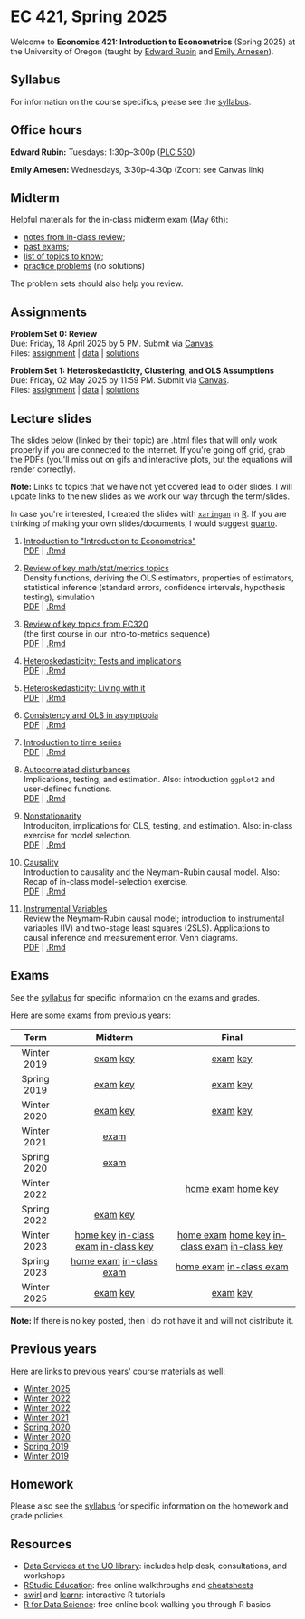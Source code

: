 # EC 421, Spring 2025

Welcome to **Economics 421: Introduction to Econometrics** (Spring 2025) at the University of Oregon (taught by [Edward Rubin](https://edrub.in) and [Emily Arnesen](https://emilyarnesen.com/)).

## Syllabus

For information on the course specifics, please see the [syllabus](https://raw.githack.com/edrubin/EC421S25/master/syllabus/syllabus.pdf).

## Office hours

__Edward Rubin:__ Tuesdays: 1:30p–3:00p ([PLC 530](https://map.uoregon.edu/b83e556a1))

__Emily Arnesen:__ Wednesdays, 3:30p–4:30p (Zoom: see Canvas link)

## Midterm

Helpful materials for the in-class midterm exam (May 6th):

- [notes from in-class review](https://github.com/edrubin/EC421S25/blob/master/midterm/prep/inclass-review.pdf);
- [past exams](https://github.com/edrubin/EC421S25?tab=readme-ov-file#exams);
- [list of topics to know](https://raw.githack.com/edrubin/EC421S25/master/midterm/prep/topics/midterm-topics.html);
- [practice problems](https://raw.githack.com/edrubin/EC421S25/master/midterm/prep/review/midterm-review.html) (no solutions)

The problem sets should also help you review.

## Assignments

**Problem Set 0: Review**
<br>Due: Friday, 18 April 2025 by 5 PM. Submit via [Canvas](https://canvas.uoregon.edu/courses/254921/assignments/1793531).
<br>Files: [assignment](https://raw.githack.com/edrubin/EC421S25/master/problem-sets/000/000-questions.html) | [data](https://github.com/edrubin/EC421S25/tree/master/problem-sets/000/data-acs.csv) | [solutions](https://raw.githack.com/edrubin/EC421S25/master/problem-sets/000/000-solutions.html)


**Problem Set 1: Heteroskedasticity, Clustering, and OLS Assumptions**
<br>Due: Friday, 02 May 2025 by 11:59 PM. Submit via [Canvas](https://canvas.uoregon.edu/courses/261057/assignments/1857218).
<br>Files: [assignment](https://raw.githack.com/edrubin/EC421S25/master/problem-sets/001/001-questions.html) | [data](https://github.com/edrubin/EC421S25/tree/master/problem-sets/001/vote-data.csv) | [solutions](https://raw.githack.com/edrubin/EC421S25/master/problem-sets/001/001-solutions.html) 

## Lecture slides

The slides below (linked by their topic) are .html files that will only work properly if you are connected to the internet. If you're going off grid, grab the PDFs (you'll miss out on gifs and interactive plots, but the equations will render correctly).

**Note:** Links to topics that we have not yet covered lead to older slides. I will update links to the new slides as we work our way through the term/slides.

In case you're interested, I created the slides with [`xaringan`](https://github.com/yihui/xaringan/wiki) in [R](cran.r-project.org). If you are thinking of making your own slides/documents, I would suggest [quarto](https://quarto.org/).

1. [Introduction to "Introduction to Econometrics"](https://raw.githack.com/edrubin/EC421S25/master/notes/01-intro/slides.html) <br> [PDF](https://raw.githack.com/edrubin/EC421S25/master/notes/01-intro/slides.pdf) | [.Rmd](https://github.com/edrubin/EC421S25/blob/master/notes/01-intro/slides.rmd)

2. [Review of key math/stat/metrics topics](https://raw.githack.com/edrubin/EC421S25/master/notes/02-review/slides.html)<br>Density functions, deriving the OLS estimators, properties of estimators, statistical inference (standard errors, confidence intervals, hypothesis testing), simulation <br> [PDF](https://raw.githack.com/edrubin/EC421S25/master/notes/02-review/slides.pdf) | [.Rmd](https://github.com/edrubin/EC421S25/blob/master/notes/02-review/slides.rmd)

3. [Review of key topics from EC320](https://raw.githack.com/edrubin/EC421S25/master/notes/03-review/slides.html)<br>(the first course in our intro-to-metrics sequence) <br> [PDF](https://raw.githack.com/edrubin/EC421W25/master/notes/03-review/slides.pdf) | [.Rmd](https://github.com/edrubin/EC421W25/blob/master/notes/03-review/slides.rmd)

4. [Heteroskedasticity: Tests and implications](https://raw.githack.com/edrubin/EC421S25/master/notes/04-heteroskedasticity/slides.html) <br> [PDF](https://raw.githack.com/edrubin/EC421W25/master/notes/04-heteroskedasticity/slides.pdf) | [.Rmd](https://github.com/edrubin/EC421W25/blob/master/notes/04-heteroskedasticity/slides.rmd)

5. [Heteroskedasticity: Living with it](https://raw.githack.com/edrubin/EC421S25/master/notes/05-heteroskedasticity/slides.html) <br> [PDF](https://raw.githack.com/edrubin/EC421W25/master/notes/05-heteroskedasticity/slides.pdf) | [.Rmd](https://github.com/edrubin/EC421W25/blob/master/notes/05-heteroskedasticity/slides.rmd)

6. [Consistency and OLS in asymptopia](https://raw.githack.com/edrubin/EC421W25/master/notes/06-consistency/slides.html) <br> [PDF](https://raw.githack.com/edrubin/EC421W25/master/notes/06-consistency/slides.pdf) | [.Rmd](https://github.com/edrubin/EC421W25/blob/master/notes/06-consistency/slides.rmd)

7. [Introduction to time series](https://raw.githack.com/edrubin/EC421W25/master/notes/07-time-series/slides.html) <br> [PDF](https://raw.githack.com/edrubin/EC421W25/master/notes/07-time-series/slides.pdf) | [.Rmd](https://github.com/edrubin/EC421W25/blob/master/notes/07-time-series/slides.rmd)

8. [Autocorrelated disturbances](https://raw.githack.com/edrubin/EC421W25/master/notes/08-autocorrelation/slides.html)<br>Implications, testing, and estimation. Also: introduction `ggplot2` and user-defined functions. <br> [PDF](https://raw.githack.com/edrubin/EC421W25/master/notes/08-autocorrelation/slides.pdf) | [.Rmd](https://github.com/edrubin/EC421W25/blob/master/notes/08-autocorrelation/slides.Rmd)

9. [Nonstationarity](https://raw.githack.com/edrubin/EC421W25/master/notes/09-nonstationarity/slides.html)<br>Introduciton, implications for OLS, testing, and estimation. Also: in-class exercise for model selection. <br> [PDF](https://raw.githack.com/edrubin/EC421W25/master/notes/09-nonstationarity/slides.pdf) | [.Rmd](https://github.com/edrubin/EC421W25/blob/master/notes/09-nonstationarity/slides.Rmd)

10. [Causality](https://raw.githack.com/edrubin/EC421W25/master/notes/10-causality/slides.html)<br>Introduction to causality and the Neymam-Rubin causal model. Also: Recap of in-class model-selection exercise. <br> [PDF](https://raw.githack.com/edrubin/EC421W25/master/notes/10-causality/slides.pdf) | [.Rmd](https://github.com/edrubin/EC421W25/blob/master/notes/10-causality/slides.Rmd)

11. [Instrumental Variables](https://raw.githack.com/edrubin/EC421W25/master/notes/11-iv/slides.html)<br>Review the Neymam-Rubin causal model; introduction to instrumental variables (IV) and two-stage least squares (2SLS). Applications to causal inference and measurement error. Venn diagrams. <br> [PDF](https://raw.githack.com/edrubin/EC421W25/master/notes/11-iv/slides.pdf) | [.Rmd](https://github.com/edrubin/EC421W25/blob/master/notes/11-iv/slides.Rmd)

## Exams

See the [syllabus](https://raw.githack.com/edrubin/EC421S25/master/syllabus/syllabus.pdf) for specific information on the exams and grades.

Here are some exams from previous years:

| Term | Midterm | Final |
|:----:|:-------:|:-----:|
| Winter 2019 | [exam](https://raw.githack.com/edrubin/EC421S25/master/midterm/past/midterm-2019w.pdf) [key](https://raw.githack.com/edrubin/EC421S25/master/midterm/past/midterm-2019w-key.pdf) | [exam](https://raw.githack.com/edrubin/EC421S25/master/final/past/final-2019w.pdf) [key](https://raw.githack.com/edrubin/EC421S25/master/final/past/final-2019w-key.pdf) |
| Spring 2019 | [exam](https://raw.githack.com/edrubin/EC421S25/master/midterm/past/midterm-2019s.pdf) [key](https://raw.githack.com/edrubin/EC421S25/master/midterm/past/midterm-2019s-key.pdf) | [exam](https://raw.githack.com/edrubin/EC421S25/master/final/past/final-2019s.pdf) [key](https://raw.githack.com/edrubin/EC421S25/master/final/past/final-2019s-key.pdf) |
| Winter 2020 | [exam](https://raw.githack.com/edrubin/EC421S25/master/midterm/past/midterm-2020w.pdf) [key](https://raw.githack.com/edrubin/EC421S25/master/midterm/past/midterm-2020w-key.pdf) | [exam](https://raw.githack.com/edrubin/EC421S25/master/final/past/final-2020w.pdf) [key](https://raw.githack.com/edrubin/EC421S25/master/final/past/final-2020w-key.pdf) |
| Winter 2021 | [exam](https://raw.githack.com/edrubin/EC421S25/master/midterm/past/midterm-2021w.pdf) |  |
| Spring 2020 | [exam](https://raw.githack.com/edrubin/EC421S25/master/midterm/past/midterm-2020s.pdf) |  |
| Winter 2022 |  | [home exam](https://raw.githack.com/edrubin/EC421S25/master/final/past/final-2022w-home.pdf) [home key](https://raw.githack.com/edrubin/EC421S25/master/final/past/final-2022w-home-key.html) |
| Spring 2022 |  [exam](https://raw.githack.com/edrubin/EC421S25/master/midterm/past/midterm-2022s.pdf) [key](https://raw.githack.com/edrubin/EC421S25/master/midterm/past/midterm-2022s-key.pdf) |  |
| Winter 2023 | [home key](https://raw.githack.com/edrubin/EC421S25/master/midterm/past/midterm-2023w-home-key.html) [in-class exam](https://raw.githack.com/edrubin/EC421S25/master/midterm/past/midterm-2023w-inclass.pdf) [in-class key](https://raw.githack.com/edrubin/EC421S25/master/midterm/past/midterm-2023w-inclass-key.pdf) | [home exam](https://raw.githack.com/edrubin/EC421S25/master/final/past/final-2023w-home.html) [home key](https://raw.githack.com/edrubin/EC421S25/master/final/past/final-2023w-home-key.html) [in-class exam](https://raw.githack.com/edrubin/EC421S25/master/final/past/final-2023w-inclass.pdf) [in-class key](https://raw.githack.com/edrubin/EC421S25/master/final/past/final-2023w-inclass-key.pdf) |
| Spring 2023 | [home exam](https://raw.githack.com/edrubin/EC421S25/master/midterm/past/midterm-2023s-home.html) [in-class exam](https://raw.githack.com/edrubin/EC421S25/master/midterm/past/midterm-2023s-inclass.pdf) | [home exam](https://raw.githack.com/edrubin/EC421S25/master/final/past/final-2023s.html) [in-class exam](https://raw.githack.com/edrubin/EC421S25/master/final/past/final-2023s-inclass.pdf) |
| Winter 2025 | [exam](https://raw.githack.com/edrubin/EC421S25/master/midterm/past/midterm-2025w.pdf) [key](https://raw.githack.com/edrubin/EC421S25/master/midterm/past/midterm-2025w-key.pdf) | [exam](https://raw.githack.com/edrubin/EC421S25/master/final/past/final-2025w.pdf) [key](https://raw.githack.com/edrubin/EC421S25/master/final/past/final-2025w-key.pdf) |

**Note:** If there is no key posted, then I do not have it and will not distribute it.

## Previous years

Here are links to previous years' course materials as well:

- [Winter 2025](https://github.com/edrubin/EC421W25)
- [Winter 2022](https://github.com/edrubin/EC421W22)
- [Winter 2022](https://github.com/edrubin/EC421W22)
- [Winter 2021](https://github.com/edrubin/EC421W21)
- [Spring 2020](https://github.com/edrubin/EC421S20)
- [Winter 2020](https://github.com/edrubin/EC421W20)
- [Spring 2019](https://github.com/edrubin/EC421S19)
- [Winter 2019](https://github.com/edrubin/EC421W19)

## Homework

Please also see the [syllabus](https://raw.githack.com/edrubin/EC421S25/master/syllabus/syllabus.pdf) for specific information on the homework and grade policies.

## Resources

- [Data Services at the UO library](https://library.uoregon.edu/data-services): includes help desk, consultations, and workshops
- [RStudio Education](https://education.rstudio.com/): free online walkthroughs and [cheatsheets](https://posit.co/resources/cheatsheets/)
- [swirl](https://swirlstats.com/) and [learnr](https://cran.r-project.org/web/packages/learnr/index.html): interactive R tutorials
- [R for Data Science](https://r4ds.had.co.nz/): free online book walking you through R basics
